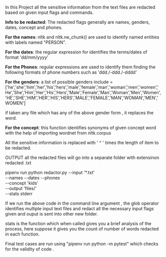 
In this Project all the sensitive information from the text files are redacted based on given input flags and commands.

**Info to be redacted**: The redacted flags generally are names, genders, dates, concept and phones.

**For the names**: nltk and nltk.ne_chunk() are used to identify named entities with labels named "PERSON".

**For the dates**: the regular expression for identifies the terms/dates of format 'dd/mm/yyyy'

**For the Phones**: regular expressions are used to identify them finding the following formats of phone numbers such as 'ddd./-ddd./-dddd'

**For the genders**:  a list of possible genders include =['he','she','him','her','his','hers','male','female','man','woman','men','women','He','She','Him','Her','His','Hers','Male','Female','Man','Woman','Men','Women','HE','SHE','HIM','HER','HIS','HERS','MALE','FEMALE','MAN','WOMAN','MEN','WOMEN']

if  taken any file which has any of the above gender form , it replaces the word.

**For the concept**: this function identifies synonyms of given concept word with the help of importing wordnet from nltk.corpus

All the sensitive information is replaced with ' ^ ' times the length of item to be redacted.

OUTPUT  all the redacted files will go into a separate folder with extensinon redacted .txt 

pipenv run python redactor.py --input '*.txt' \
                    --names --dates --phones \
                    --concept 'kids' \
                    --output 'files/' \
                    --stats stderr
                    
If we run the above code in the command line argument , the glob operator identifies multiple input text files and redact all the necessary input flags given and ouput is sent into other new folder. 
      
stats is the function which when called gives you a brief analysis of the process, here suppose it gives you the count of number of words redacted in each function.

Final test cases are run using  "pipenv run python -m pytest" which checks for the validity of code . 
